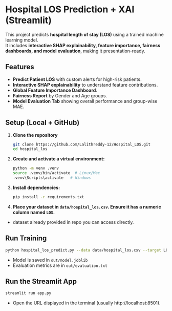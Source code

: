 
# Hospital LOS Prediction + XAI (Streamlit)

This project predicts **hospital length of stay (LOS)** using a trained machine learning model.  
It includes **interactive SHAP explainability, feature importance, fairness dashboards, and model evaluation**, making it presentation-ready.

## Features

- **Predict Patient LOS** with custom alerts for high-risk patients.
- **Interactive SHAP explainability** to understand feature contributions.
- **Global Feature Importance Dashboard**.
- **Fairness Report** by Gender and Age groups.
- **Model Evaluation Tab** showing overall performance and group-wise MAE.

## Setup (Local + GitHub)

1. **Clone the repository**
   ```bash
   git clone https://github.com/Lalithreddy-12/Hospital_LOS.git
   cd hospital_los
   ```

2. **Create and activate a virtual environment:**
   ```bash
   python -m venv .venv
   source .venv/bin/activate  # Linux/Mac
   .venv\Scripts\activate   # Windows
   ```

3. **Install dependencies:**
   ```bash
   pip install -r requirements.txt
   ```

4. **Place your dataset in `data/hospital_los.csv`. Ensure it has a numeric column named `LOS`.**
- dataset already provided in repo you can access directly.

## Run Training

```bash
python hospital_los_predict.py --data data/hospital_los.csv --target LOS --output out/
```

- Model is saved in `out/model.joblib`
- Evaluation metrics are in `out/evaluation.txt`

## Run the Streamlit App
```bash
streamlit run app.py
```

- Open the URL displayed in the terminal (usually http://localhost:8501).
